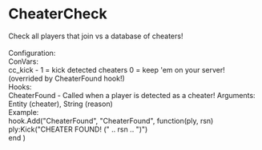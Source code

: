 # CheaterCheck
Check all players that join vs a database of cheaters!
<br>
<br>
Configuration:
<br>
  ConVars:
<br>
    cc_kick - 1 = kick detected cheaters 0 = keep 'em on your server! (overrided by CheaterFound hook!)
<br>
  Hooks:
<br>
    CheaterFound - Called when a player is detected as a cheater! Arguments: Entity (cheater), String (reason)
<br>
    Example:
<br>
      hook.Add("CheaterFound", "CheaterFound", function(ply, rsn)
<br>
        ply:Kick("CHEATER FOUND! (" .. rsn .. ")")
<br>
      end )
